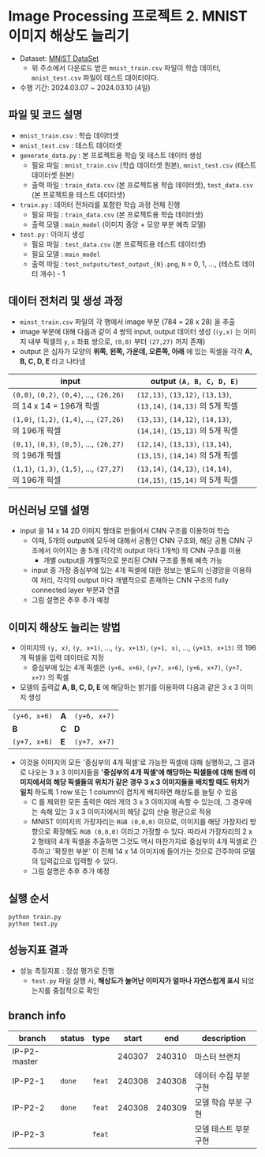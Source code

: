# Image Processing 프로젝트 2. MNIST 이미지 해상도 늘리기
* Dataset: [MNIST DataSet](https://www.kaggle.com/datasets/oddrationale/mnist-in-csv/data)
  * 위 주소에서 다운로드 받은 ```mnist_train.csv``` 파일이 학습 데이터, ```mnist_test.csv``` 파일이 테스트 데이터이다.
* 수행 기간: 2024.03.07 ~ 2024.03.10 (4일)

## 파일 및 코드 설명
* ```mnist_train.csv``` : 학습 데이터셋
* ```mnist_test.csv``` : 테스트 데이터셋
* ```generate_data.py``` : 본 프로젝트용 학습 및 테스트 데이터 생성
  * 필요 파일 : ```mnist_train.csv``` (학습 데이터셋 원본), ```mnist_test.csv``` (테스트 데이터셋 원본)
  * 출력 파일 : ```train_data.csv``` (본 프로젝트용 학습 데이터셋), ```test_data.csv``` (본 프로젝트용 테스트 데이터셋)
* ```train.py``` : 데이터 전처리를 포함한 학습 과정 전체 진행
  * 필요 파일 : ```train_data.csv``` (본 프로젝트용 학습 데이터셋)
  * 출력 모델 : ```main_model``` (이미지 중앙 + 모양 부분 예측 모델)
* ```test.py``` : 이미지 생성
  * 필요 파일 : ```test_data.csv``` (본 프로젝트용 테스트 데이터셋)
  * 필요 모델 : ```main_model```
  * 출력 파일 : ```test_outputs/test_output_{N}.png```, ```N``` = 0, 1, ..., (테스트 데이터 개수) - 1

## 데이터 전처리 및 생성 과정
* ```minst_train.csv``` 파일의 각 행에서 image 부분 (784 = 28 x 28) 을 추출
* image 부분에 대해 다음과 같이 4 쌍의 input, output 데이터 생성 (```(y,x)``` 는 이미지 내부 픽셀의 ```y```, ```x``` 좌표 쌍으로, ```(0,0)``` 부터 ```(27,27)``` 까지 존재)
* output 은 십자가 모양의 **위쪽, 왼쪽, 가운데, 오른쪽, 아래** 에 있는 픽셀을 각각 **A, B, C, D, E** 라고 나타냄

|input|output ```(A, B, C, D, E)```|
|---|---|
|```(0,0)```, ```(0,2)```, ```(0,4)```, ..., ```(26,26)``` 의 14 x 14 = 196개 픽셀|```(12,13)```, ```(13,12)```, ```(13,13)```, ```(13,14)```, ```(14,13)``` 의 5개 픽셀|
|```(1,0)```, ```(1,2)```, ```(1,4)```, ..., ```(27,26)``` 의 196개 픽셀|```(13,13)```, ```(14,12)```, ```(14,13)```, ```(14,14)```, ```(15,13)``` 의 5개 픽셀|
|```(0,1)```, ```(0,3)```, ```(0,5)```, ..., ```(26,27)``` 의 196개 픽셀|```(12,14)```, ```(13,13)```, ```(13,14)```, ```(13,15)```, ```(14,14)``` 의 5개 픽셀|
|```(1,1)```, ```(1,3)```, ```(1,5)```, ..., ```(27,27)``` 의 196개 픽셀|```(13,14)```, ```(14,13)```, ```(14,14)```, ```(14,15)```, ```(15,14)``` 의 5개 픽셀|

## 머신러닝 모델 설명
* input 을 14 x 14 2D 이미지 형태로 만들어서 CNN 구조를 이용하여 학습
  * 이때, 5개의 output에 모두에 대해서 공통인 CNN 구조와, 해당 공통 CNN 구조에서 이어지는 총 5개 (각각의 output 마다 1개씩) 의 CNN 구조를 이용
    * 개별 output을 개별적으로 분리된 CNN 구조를 통해 예측 가능
  * input 중 가장 중심부에 있는 4개 픽셀에 대한 정보는 별도의 신경망을 이용하여 처리, 각각의 output 마다 개별적으로 존재하는 CNN 구조의 fully connected layer 부분과 연결
  * 그림 설명은 추후 추가 예정

## 이미지 해상도 늘리는 방법
* 이미지의 ```(y, x)```, ```(y, x+1)```, ..., ```(y, x+13)```, ```(y+1, x)```, ..., ```(y+13, x+13)``` 의 196개 픽셀을 입력 데이터로 지정
  * 중심부에 있는 4개 픽셀은 ```(y+6, x+6)```, ```(y+7, x+6)```, ```(y+6, x+7)```, ```(y+7, x+7)``` 의 픽셀
* 모델의 출력값 **A, B, C, D, E** 에 해당하는 밝기를 이용하여 다음과 같은 3 x 3 이미지 생성

||||
|---|---|---|
|```(y+6, x+6)```|**A**|```(y+6, x+7)```|
|**B**|**C**|**D**|
|```(y+7, x+6)```|**E**|```(y+7, x+7)```|

* 이것을 이미지의 모든 '중심부의 4개 픽셀'로 가능한 픽셀에 대해 실행하고, 그 결과로 나오는 3 x 3 이미지들을 **'중심부의 4개 픽셀'에 해당하는 픽셀들에 대해 원래 이미지에서의 해당 픽셀들의 위치가 같은 경우 3 x 3 이미지들을 배치할 때도 위치가 일치** 하도록 1 row 또는 1 column이 겹치게 배치하면 해상도를 늘릴 수 있음
  * C 를 제외한 모든 출력은 여러 개의 3 x 3 이미지에 속할 수 있는데, 그 경우에는 속해 있는 3 x 3 이미지에서의 해당 값의 산술 평균으로 적용
  * MNIST 이미지의 가장자리는 ```RGB (0,0,0)``` 이므로, 이미지를 해당 가장자리 방향으로 확장해도 ```RGB (0,0,0)``` 이라고 가정할 수 있다. 따라서 가장자리의 2 x 2 형태의 4개 픽셀을 추출하면 그것도 역시 마찬가지로 중심부의 4개 픽셀로 간주하고 '확장한 부분' 이 전체 14 x 14 이미지에 들어가는 것으로 간주하여 모델의 입력값으로 입력할 수 있다.
  * 그림 설명은 추후 추가 예정

## 실행 순서
```
python train.py
python test.py
```

## 성능지표 결과
* 성능 측정지표 : 정성 평가로 진행
  * ```test.py``` 파일 실행 시, **해상도가 늘어난 이미지가 얼마나 자연스럽게 표시** 되었는지를 중점적으로 확인

## branch info
|branch|status|type|start|end|description|
|---|---|---|---|---|---|
|IP-P2-master|||240307|240310|마스터 브랜치|
|IP-P2-1|```done```|```feat```|240308|240308|데이터 수집 부분 구현|
|IP-P2-2|```done```|```feat```|240308|240309|모델 학습 부분 구현|
|IP-P2-3||```feat```|||모델 테스트 부분 구현|